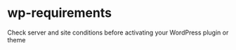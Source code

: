 # wp-requirements
Check server and site conditions before activating your WordPress plugin or theme
